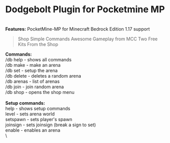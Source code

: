 # Dodgebolt Plugin for Pocketmine MP
\
**Features:**
PocketMine-MP for Minecraft Bedrock Edition 1.17 support
 > Shop
 > Simple Commands
 > Awesome Gameplay from MCC
 > Two Free Kits From the Shop

**Commands:**\
/db help - shows all commands\
/db make <arena> - make an arena\
/db set <arena> - setup the arena\
/db delete <arena> - deletes a random arena\
/db arenas - list of arenas\
/db join - join random arena\
/db shop - opens the shop menu\
\
**Setup commands:**\
   help - shows setup commands\
   level <world> - sets arena world\
   setspawn <number> - sets player's spawn\
   joinsign - sets joinsign (break a sign to set)\
   enable - enables an arena\
\
